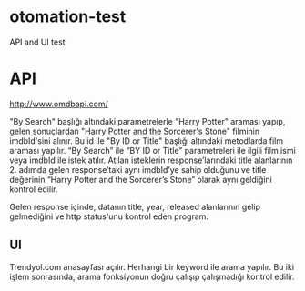 # otomation-test
API and UI test

# API
http://www.omdbapi.com/ 

"By Search" başlığı altındaki parametrelerle "Harry Potter" araması yapıp, gelen sonuçlardan "Harry Potter and the Sorcerer's Stone" filminin imdbId'sini alınır.
Bu id ile "By ID or Title" başlığı altındaki metodlarda film araması yapılır.
“By Search” ile “BY ID or Title” parametreleri ile ilgili film ismi veya imdbId ile istek atılır. 
Atılan isteklerin response’larındaki title alanlarının 2. adımda gelen response’taki aynı imdbId’ye sahip olduğunu ve title değerinin “Harry Potter and the 
Sorcerer’s Stone” olarak aynı geldiğini kontrol edilir.

Gelen response içinde, datanın title, year, released alanlarının gelip gelmediğini ve http status'unu kontrol eden program.

## UI
Trendyol.com anasayfası açılır.
Herhangi bir keyword ile arama yapılır. Bu iki işlem sonrasında, arama fonksiyonun doğru çalışıp çalışmadığı kontrol edilir. 

